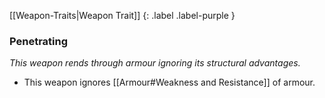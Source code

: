 
[[Weapon-Traits|Weapon Trait]]
{: .label .label-purple }

### Penetrating
*This weapon rends through armour ignoring its structural advantages.*
* This weapon ignores [[Armour#Weakness and Resistance]] of armour.